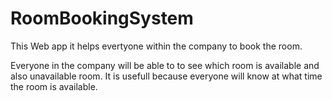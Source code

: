 # RoomBookingSystem
This Web app it helps evertyone within the company to book the room.

Everyone in the company will be able to to see which room is available and also unavailable room.
It is usefull because everyone will know at what time the room is available.

